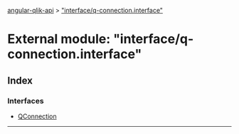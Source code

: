 [angular-qlik-api](../README.md) > ["interface/q-connection.interface"](../modules/_interface_q_connection_interface_.md)

# External module: "interface/q-connection.interface"

## Index

### Interfaces

* [QConnection](../interfaces/_interface_q_connection_interface_.qconnection.md)

---

